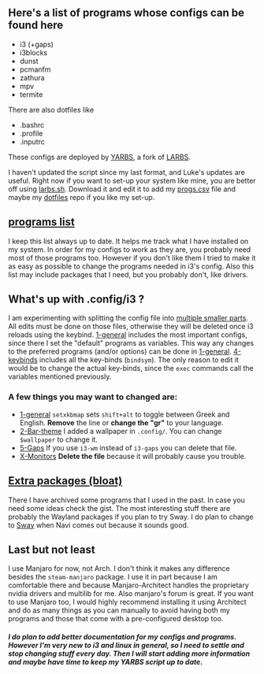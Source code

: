 ## Here's a list of programs whose configs can be found here
 - i3 (+gaps)
 - i3blocks
 - dunst
 - pcmanfm
 - zathura
 - mpv
 - termite

There are also dotfiles like
  - .bashrc
  - .profile
  - .inputrc

These configs are deployed by [YARBS](https://github.com/ispanos/YARBS/blob/master/yarbs.sh), a fork of [LARBS](https://github.com/LukeSmithxyz/LARBS).

I haven't updated the script since my last format, and Luke's updates are useful. Right now if you want to set-up your system like mine, you are better off using [larbs.sh](https://github.com/LukeSmithxyz/LARBS/blob/master/larbs.sh). Download it and edit it to add my [progs.csv](https://raw.githubusercontent.com/ispanos/YARBS/master/progs.csv) file and maybe my [dotfiles](https://github.com/ispanos/dotfiles) repo if you like my set-up. 

## [programs list](https://github.com/namesyiannis/YARBS/blob/master/progs.csv)
I keep this list always up to date. It helps me track what I have installed on my system. In order for my configs to work as they are, you probably need most of those programs too. However if you don't like them I tried to make it as easy as possible to change the programs needed in i3's config. Also this list may include packages that I need, but you probably don't, like drivers.

## What's up with .config/i3 ?
I am experimenting with splitting the config file into [multiple smaller parts](https://github.com/ispanos/dotfiles/tree/master/.config/i3/conf.d). All edits must be done on those files, otherwise they will be deleted once i3 reloads using the keybind. [1-general](https://github.com/ispanos/dotfiles/blob/master/.config/i3/conf.d/1-General) includes the most important configs, since there I set the "default" programs as variables. This way any changes to the preferred programs (and/or options) can be done in [1-general](https://github.com/ispanos/dotfiles/blob/master/.config/i3/conf.d/1-General). [4-keybinds](https://github.com/ispanos/dotfiles/blob/master/.config/i3/conf.d/4-keybinds) includes all the key-binds (`bindsym`). The only reason to edit it would be to change the actual key-binds, since the `exec` commands call the variables mentioned previously. 

### A few things you may want to changed are:
  - [1-general](https://github.com/ispanos/dotfiles/blob/master/.config/i3/conf.d/1-General) `setxkbmap` sets `shift+alt` to toggle between Greek and English. **Remove** the line or **change the "gr"** to your language.
  - [2-Bar-theme](https://github.com/ispanos/dotfiles/blob/master/.config/i3/conf.d/2-Bar-theme) I added a wallpaper in `.config/`. You can change `$wallpaper` to change it.
  - [5-Gaps](https://github.com/ispanos/dotfiles/blob/master/.config/i3/conf.d/5-Gaps) If you use `i3-wm` instead of `i3-gaps` you can delete that file.
  - [X-Monitors](https://github.com/ispanos/dotfiles/blob/master/.config/i3/conf.d/X-Monitors) **Delete the file** because it will probably cause you trouble.

## [Extra packages (bloat)](https://gist.github.com/ispanos/cd64a41bfb01aa4e645099bc11908303)
There I have archived some programs that I used in the past. In case you need some ideas check the gist. The most interesting stuff there are probably the Wayland packages if you plan to try Sway. I do plan to change to [Sway](https://github.com/swaywm/sway) when Navi comes out because it sounds good.

## Last but not least
I use Manjaro for now, not Arch. I don't think it makes any difference besides the `steam-manjaro` package. I use it in part because I am comfortable there and because Manjaro-Architect handles the proprietary nvidia drivers and multilib for me. Also manjaro's forum is great. If you want to use Manjaro too, I would highly recommend installing it using Architect and do as many things as you can manually to avoid having both my programs and those that come with a pre-configured desktop too.


##### I do plan to add better documentation for my configs and programs. However I'm very new to i3 and linux in general, so I need to settle and stop changing stuff every day. Then I will start adding more information and maybe have time to keep my YARBS script up to date.
